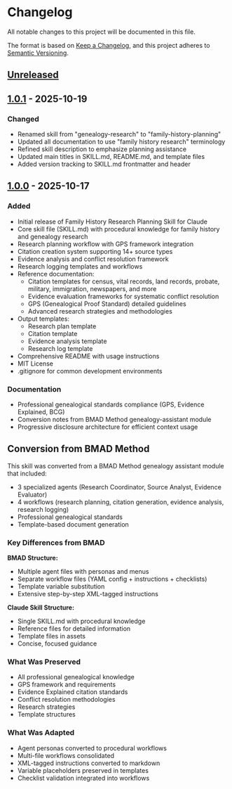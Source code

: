 # Changelog

All notable changes to this project will be documented in this file.

The format is based on [Keep a Changelog](https://keepachangelog.com/en/1.0.0/),
and this project adheres to [Semantic Versioning](https://semver.org/spec/v2.0.0.html).

## [Unreleased]

## [1.0.1] - 2025-10-19

### Changed
- Renamed skill from "genealogy-research" to "family-history-planning"
- Updated all documentation to use "family history research" terminology
- Refined skill description to emphasize planning assistance
- Updated main titles in SKILL.md, README.md, and template files
- Added version tracking to SKILL.md frontmatter and header

## [1.0.0] - 2025-10-17

### Added
- Initial release of Family History Research Planning Skill for Claude
- Core skill file (SKILL.md) with procedural knowledge for family history and genealogy research
- Research planning workflow with GPS framework integration
- Citation creation system supporting 14+ source types
- Evidence analysis and conflict resolution framework
- Research logging templates and workflows
- Reference documentation:
  - Citation templates for census, vital records, land records, probate, military, immigration, newspapers, and more
  - Evidence evaluation frameworks for systematic conflict resolution
  - GPS (Genealogical Proof Standard) detailed guidelines
  - Advanced research strategies and methodologies
- Output templates:
  - Research plan template
  - Citation template
  - Evidence analysis template
  - Research log template
- Comprehensive README with usage instructions
- MIT License
- .gitignore for common development environments

### Documentation
- Professional genealogical standards compliance (GPS, Evidence Explained, BCG)
- Conversion notes from BMAD Method genealogy-assistant module
- Progressive disclosure architecture for efficient context usage

## Conversion from BMAD Method

This skill was converted from a BMAD Method genealogy assistant module that included:
- 3 specialized agents (Research Coordinator, Source Analyst, Evidence Evaluator)
- 4 workflows (research planning, citation generation, evidence analysis, research logging)
- Professional genealogical standards
- Template-based document generation

### Key Differences from BMAD

**BMAD Structure:**
- Multiple agent files with personas and menus
- Separate workflow files (YAML config + instructions + checklists)
- Template variable substitution
- Extensive step-by-step XML-tagged instructions

**Claude Skill Structure:**
- Single SKILL.md with procedural knowledge
- Reference files for detailed information
- Template files in assets
- Concise, focused guidance

### What Was Preserved
- All professional genealogical knowledge
- GPS framework and requirements
- Evidence Explained citation standards
- Conflict resolution methodologies
- Research strategies
- Template structures

### What Was Adapted
- Agent personas converted to procedural workflows
- Multi-file workflows consolidated
- XML-tagged instructions converted to markdown
- Variable placeholders preserved in templates
- Checklist validation integrated into workflows


[Unreleased]: https://github.com/yourusername/genealogy-research-skill/compare/v1.0.1...HEAD
[1.0.1]: https://github.com/yourusername/genealogy-research-skill/compare/v1.0.0...v1.0.1
[1.0.0]: https://github.com/yourusername/genealogy-research-skill/releases/tag/v1.0.0
